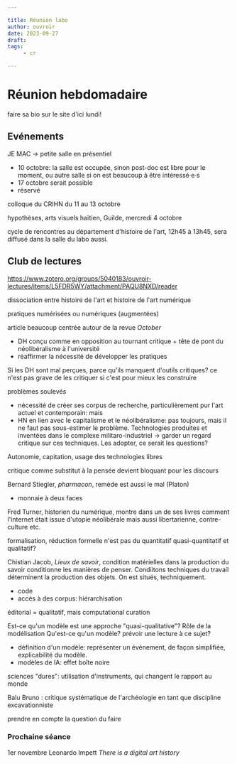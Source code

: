 ```yaml
---

title: Réunion labo
author: ouvroir
date: 2023-09-27
draft: 
tags:
     - cr

---
```

# Réunion hebdomadaire

faire sa bio sur le site d'ici lundi! 


## Evénements
JE MAC  → petite salle en présentiel
- 10 octobre: la salle est occupée, sinon post-doc est libre pour le moment, ou autre salle si on est beaucoup à être intéressé·e·s
- 17 octobre serait possible
- réservé

colloque du CRIHN du 11 au 13 octobre

hypothèses, arts visuels haïtien, Guilde, mercredi 4 octobre

cycle de rencontres au département d'histoire de l'art, 12h45 à 13h45, sera diffusé dans la salle du labo aussi.

## Club de lectures

https://www.zotero.org/groups/5040183/ouvroir-lectures/items/L5FDR5WY/attachment/PAQU8NXD/reader

dissociation entre histoire de l'art et histoire de l'art numérique

pratiques numérisées ou numériques (augmentées)

article beaucoup centrée autour de la revue *October* 
- DH conçu comme en opposition au tournant critique + tête de pont du néolibéralisme à l'université
- réaffirmer la nécessité de développer les pratiques

Si les DH sont mal perçues, parce qu'ils manquent d'outils critiques? ce n'est pas grave de les critiquer si c'est pour mieux les construire

problèmes soulevés
- nécessité de créer ses corpus de recherche, particulièrement pur l'art actuel et contemporain: mais 
- HN en lien avec le capitalisme et le néolibéralisme: pas toujours, mais il ne faut pas sous-estimer le problème. Technologies produites et inventées dans le complexe militaro-industriel → garder un regard critique sur ces techniques. Les adopter, ce serait les questions? 

Autonomie, capitation, usage des technologies libres

critique comme substitut à la pensée devient bloquant pour les discours

Bernard Stiegler, *pharmacon*, remède est aussi le mal (Platon)
- monnaie à deux faces

Fred Turner, historien du numérique, montre dans un de ses livres comment l'internet était issue d'utopie néolibérale mais aussi libertarienne, contre-culture etc.

formalisation, réduction formelle n'est pas du quantitatif
quasi-quantitatif et qualitatif?

Chistian Jacob, *Lieux de savoir*, condition matérielles dans la production du savoir conditionne les manières de penser. Condiitons techniques du travail déterminent la production des objets. On est situés, techniquement.
- code
- accès à des corpus: hiérarchisation

éditorial = qualitatif, mais computational curation

Est-ce qu'un modèle est une approche "quasi-qualitative"? Rôle de la modélisation
Qu'est-ce qu'un modèle? prévoir une lecture à ce sujet? 
- définition d'un modèle: représenter un événement, de façon simplifiée, explicabilité du modèle. 
- modèles de IA: effet boîte noire

sciences "dures": utilisation d'instruments, qui changent le rapport au monde

Balu Bruno : critique systématique de l'archéologie en tant que discipline excavationniste

prendre en compte la question du faire

### Prochaine séance
1er novembre Leonardo Impett *There is a digital art history*